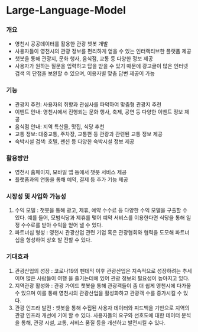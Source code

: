 # Large-Language-Model

### 개요
- 영천시 공공데이터를 활용한 관광 챗봇 개발
- 사용자들이 영천시의 관광 정보를 편리하게 얻을 수 있는 인터랙티브한 플랫폼 제공 
- 챗봇을 통해 관광지, 문화 행사, 음식점, 교통 등 다양한 정보 제공
- 사용자가 원하는 질문을 입력하고 답을 받을 수 있기 때문에 광고글이 많은 인터넷 검색 
의 단점을 보완할 수 있으며, 이용자별 맞춤 답변 제공이 가능

### 기능
- 관광지 추천: 사용자의 취향과 관심사를 파악하여 맞춤형 관광지 추천
- 이벤트 안내: 영천시에서 진행되는 문화 행사, 축제, 공연 등 다양한 이벤트 정보 제공 
- 음식점 안내: 지역 특산물, 맛집, 식당 추천
- 교통 정보: 대중교통, 주차장, 교통편 등 관광과 관련된 교통 정보 제공 
- 숙박시설 검색: 호텔, 펜션 등 다양한 숙박시설 정보 제공

### 활용방안
- 영천시 홈페이지, 모바일 앱 등에서 챗봇 서비스 제공 
- 플랫폼과의 연동을 통해 예약, 결제 등 추가 기능 제공

### 시장성 및 사업화 가능성
1. 수익 모델 :
챗봇을 통해 광고, 제휴, 예약 수수료 등 다양한 수익 모델을 구출할 수 있다. 예를 들어, 
모범식당과 제휴를 맺어 예약 서비스를 이용한다면 식당을 통해 일정 수수료를 받아 수익을 
얻어 낼 수 있다.
2. 파트너십 형성 :
영천시 관광산업 관련 기업 혹은 관광협회와 협력을 도모해 파트너십을 형성하여 상호 발 
전할 수 있다.

### 기대효과
1. 관광산업의 성장 :
코로나19의 펜데믹 이후 관광산업은 지속적으로 성장하려는 추세이며 많은 사람들이 여행 
을 즐기는데에 있어 관광 정보의 필요성이 높아지고 있다.
2. 지역관광 활성화 :
관광 가이드 챗봇을 통해 관광객들이 좀 더 쉽게 영천시에 다가올 수 있으며 이를 통해 
영천시의 관광산업을 활성화하고 관광객 수를 증가시킬 수 있다.
3. 관광 인프라 발전 :
챗봇을 통해 수집된 사용자 데이터와 피드백을 기반으로 지역의 관광 인프라 개선에 기여 
할 수 있다. 사용자들의 요구와 선호도에 대한 데이터 분석을 통해, 관광 시설, 교통, 서비스 
품질 등을 개선하고 발전시킬 수 있다.
